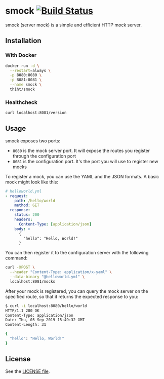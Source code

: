 # smock [![Build Status](https://travis-ci.org/Thiht/smock.svg?branch=master)](https://travis-ci.org/Thiht/smock)

smock (server mock) is a simple and efficient HTTP mock server.

## Installation

### With Docker

```sh
docker run -d \
  --restart=always \
  -p 8080:8080 \
  -p 8081:8081 \
  --name smock \
  thiht/smock
```

### Healthcheck

```sh
curl localhost:8081/version
```

## Usage

smock exposes two ports:

- `8080` is the mock server port. It will expose the routes you register through the configuration port
- `8081` is the configuration port. It's the port you will use to register new mocks

To register a mock, you can use the YAML and the JSON formats. A basic mock might look like this:

```yaml
# helloworld.yml
- request:
    path: /hello/world
    method: GET
  response:
    status: 200
    headers:
      Content-Type: [application/json]
    body: >
      {
        "hello": "Hello, World!"
      }
```

You can then register it to the configuration server with the following command:

```sh
curl -XPOST \
  --header "Content-Type: application/x-yaml" \
  --data-binary "@helloworld.yml" \
  localhost:8081/mocks
```

After your mock is registered, you can query the mock server on the specified route, so that it returns the expected response to you:

```sh
$ curl -i localhost:8080/hello/world
HTTP/1.1 200 OK
Content-Type: application/json
Date: Thu, 05 Sep 2019 15:49:32 GMT
Content-Length: 31

{
  "hello": "Hello, World!"
}
```

## License

See the [LICENSE file](./LICENSE).
